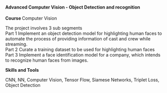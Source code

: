 <h4 class="project-title">Advanced Computer Vision - Object Detection and recognition</h4>
<p class="course-title"><strong class="mr-8">Course </strong>Computer Vision</p>

<p>The project involves 3 sub segments<br>
Part 1 Implement an object detection model for highlighting human faces to automate the process of providing information of cast and crew while streaming.<br>
Part 2 Curate a training dataset to be used for highlighting human faces<br>
Part 3 Implement a face identification model for a company, which intends to recognize human faces from images.
</p>
<p class="project-highlight"><strong>Skills and Tools</strong></p>
<p>CNN, NN, Computer Vision, Tensor Flow, Siamese Networks, Triplet Loss, Object Detection</p>

